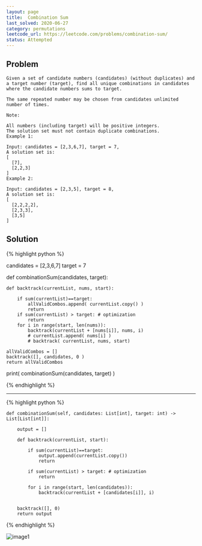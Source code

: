 ```yaml
---
layout: page
title:  Combination Sum
last_solved: 2020-06-27
category: permutations
leetcode_url: https://leetcode.com/problems/combination-sum/
status: Attempted
---
```


Problem
-------

```
Given a set of candidate numbers (candidates) (without duplicates) and a target number (target), find all unique combinations in candidates where the candidate numbers sums to target.

The same repeated number may be chosen from candidates unlimited number of times.

Note:

All numbers (including target) will be positive integers.
The solution set must not contain duplicate combinations.
Example 1:

Input: candidates = [2,3,6,7], target = 7,
A solution set is:
[
  [7],
  [2,2,3]
]
Example 2:

Input: candidates = [2,3,5], target = 8,
A solution set is:
[
  [2,2,2,2],
  [2,3,3],
  [3,5]
]

```

Solution
----------

{% highlight python %}

candidates = [2,3,6,7]
target = 7

def combinationSum(candidates, target):
    
    def backtrack(currentList, nums, start):
        
        if sum(currentList)==target:
            allValidCombos.append( currentList.copy() )
            return 
        if sum(currentList) > target: # optimization
            return
        for i in range(start, len(nums)):
            backtrack(currentList + [nums[i]], nums, i)
            # currentList.append( nums[i] )
            # backtrack( currentList, nums, start)
    
    allValidCombos = []
    backtrack([], candidates, 0 )
    return allValidCombos

print( combinationSum(candidates, target) )

{% endhighlight %}

______________

{% highlight python %}

    def combinationSum(self, candidates: List[int], target: int) -> List[List[int]]:
        
        output = []
        
        def backtrack(currentList, start):
            
            if sum(currentList)==target:
                output.append(currentList.copy())
                return
            
            if sum(currentList) > target: # optimization
                return
            
            for i in range(start, len(candidates)):
                backtrack(currentList + [candidates[i]], i)
            
        
        backtrack([], 0)
        return output

{% endhighlight %}

![image1]()